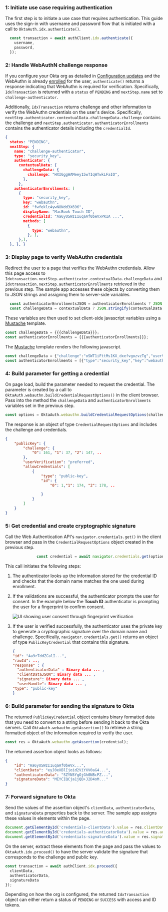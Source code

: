 ### 1: Initiate use case requiring authentication

The first step is to initiate a use case that requires authentication. This guide uses the sign-in with username and password flow that is initiated with a call to `OktaAuth.idx.authenticate()`.

```javascript
  const transaction = await authClient.idx.authenticate({
    username,
    password,
  });
```

### 2: Handle WebAuthN challenge response

If you configure your Okta org as detailed in [Configuration updates](#update-configurations) and the WebAuthn is already [enrolled](#integrate-sdk-for-authenticator-enrollment) for the user, `authenticate()` returns a response indicating that WebAuthn is required for verification. Specifically, `IdxTransaction` is returned with a `status` of `PENDING` and `nextStep.name` set to `challenge-authenticator`.

Additionally, `IdxTransaction` returns challenge and other information to verify the WebAuthn credentials on the user's device. Specifically, `nextStep.authenticator.contextualData.challengeData.challenge` contains the challenge and `nextStep.authenticator.authenticatorEnrollments` contains the authenticator details including the `credentialId`.


```json
{
  status: "PENDING",
  nextStep: {
    name: "challenge-authenticator",
    type: "security_key",
    authenticator: {
      contextualData: {
        challengeData: {
          challenge: "HXIGggWAMeey15wTIqWTwkLFaIQ",
        },
      },
    authenticatorEnrollments: [
      {
        type: "security_key",
        key: "webauthn",
        id: "fwfeklc4ywN8Ndd3X696",
        displayName: "MacBook Touch ID",
        credentialId: "Aa6yUSWzI1uqaAf0beVxPKIA ...",
        methods: [
          {
            type: "webauthn",
          }, ],
      },],
  }, }, }
```

### 3: Display page to verify WebAuthn credentials

Redirect the user to a page that verifies the WebAuthn credentials. Allow this page access to `Idxtransaction.nextStep.authenticator.contextualData.challengeData` and `Idxtransaction.nextStep.authenticatorEnrollments` retrieved in the previous step. The sample app accesses these objects by converting them to JSON strings and assigning them to server-side variables.

```javascript
  const authenticatorEnrollmentsJSON = authenticatorEnrollments ? JSON.stringify(authenticatorEnrollments) : null;
  const challengeData = contextualData ? JSON.stringify(contextualData.challengeData) : null;
```

These variables are then used to set client-side javascript variables using a [Mustache](https://mustache.github.io/) template.

```javascript
const challengeData = {{{challengeData}}};
const authenticatorEnrollments = {{{authenticatorEnrollments}}};
```

The [Mustache](https://mustache.github.io/) template renders the following javascript.

``` javascript
const challengeData = {"challenge":"oSWT1iFttMs1KX_dxefvgozvzTg","userVerification": ...};
const authenticatorEnrollments = [{"type":"security_key","key":"webauthn","id": ...}];

```

### 4: Build parameter for getting a credential

On page load, build the parameter needed to request the credential. The parameter is created by a call to `OktaAuth.webauthn.buildCredentialRequestOptions()` in the client browser. Pass into the method the `challengeData` and `authenticatorEnrollments` variables set in the previous step.

```javascript
const options = OktaAuth.webauthn.buildCredentialRequestOptions(challengeData, authenticatorEnrollments);
```

The response is an object of type `CredentialRequestOptions` and includes the challenge and credentials.

```json
{
    "publicKey": {
        "challenge": {
            "0": 161, "1": 37, "2": 147, ..
        },
        "userVerification": "preferred",
        "allowCredentials": [
            {
                "type": "public-key",
                "id": {
                    "0": 1,"1": 174, "2": 178, ..

                }
            }
        ]
    }
}
```

### 5: Get credential and create cryptographic signature

Call the Web Authentication API's `navigator.credentials.get()` in the client browser and pass in the `CredentialRequestOptions` object created in the previous step.

```javascript
              const credential = await navigator.credentials.get(options);
```

This call initiates the following steps:

1. The authenticator looks up the information stored for the credential ID and checks that the domain name matches the one used during enrollment.

2. If the validations are successful, the authenticator prompts the user for consent. In the example below the **Touch ID** authenticator is prompting the user for a fingerprint to confirm consent.

    <div class="common-image-format">

      ![UI showing user consent through fingerprint verification](/img/authenticators/authenticators-webauthn-user-consent.png)

    </div>

3. If the user is verified successfully, the authenticator uses the private key to generate a cryptographic signature over the domain name and challenge. Specifically, `navigator.credentials.get()` returns an object of type `PublicKeyCredential` that contains this signature.

    ```json
    {
    "id": "Aa9rTddZCalI...",
    "rawId": ..,
    "response" : {
      "authenticatorData" : Binary data ... ,
      "clientDataJSON": Binary data ... ,
      "signature": Binary data ... ,
      "userHandle": Binary data ... ,
    "type": "public-key"
    }
    ```

### 6: Build parameter for sending the signature to Okta

The returned `PublicKeyCredential` object contains binary formatted data that you need to convert to a string before sending it back to the Okta servers. Call `OktaAuth.webauthn.getAssertion()` to retrieve a string formatted object of the information required to verify the user.

```javascript
const res = OktaAuth.webauthn.getAssertion(credential);
```

The returned assertion object looks as follows:

```json
{
    "id": "Aa6yUSWzI1uqaAf0beVx...",
    "clientData": "eyJ0eXBlIjoid2ViYXV0aG4...",
    "authenticatorData": "SZYN5YgOjGh0NBcPZ...",
    "signatureData": "MEYCIQCja1jQB+J2D4oM..."
}
```

### 7: Forward signature to Okta

Send the values of the assertion object's `clientData`, `authenticatorData`, and `signatureData` properties back to the server. The sample app assigns these values in elements within the page.

```javascript
document.getElementById('credentials-clientData').value = res.clientData;
document.getElementById('credentials-authenticatorData').value = res.authenticatorData;
document.getElementById('credentials-signatureData').value = res.signatureData;
```

On the server, extract these elements from the page and pass the values to `OktaAuth.idx.proceed()` to have the server validate the signature that corresponds to the challenge and public key.

``` javascript
const transaction = await authClient.idx.proceed({
  clientData,
  authenticatorData,
  signatureData
});
```

Depending on how the org is configured, the returned `IdxTransaction` object can either return a status of `PENDING` or `SUCCESS` with access and ID tokens.

